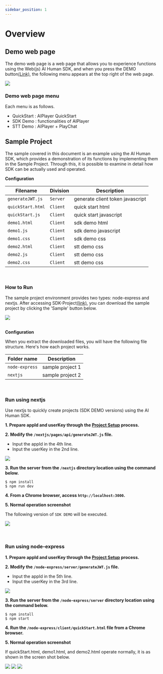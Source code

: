 ```yaml
---
sidebar_position: 1
---
```


# Overview

## Demo web page

The demo web page is a web page that allows you to experience functions using the Web(js) AI Human SDK, and when you press the DEMO button[(Link)](https://aihuman.deepbrain.io/webdemo/demo1.html), the following menu appears at the top right of the web page.

<img src="/img/aihuman/web/demo_btn.png" />

### Demo web page menu

Each menu is as follows.

- QuickStart : AIPlayer QuickStart
- SDK Demo : functionalities of AIPlayer
- STT Demo : AIPlayer + PlayChat

## Sample Project

The sample covered in this document is an example using the AI Human SDK, which provides a demonstration of its functions by implementing them in the Sample Project. Through this, it is possible to examine in detail how SDK can be actually used and operated.

**Configuration**

| Filename          | Division  |Description                      |
| ----------------- | -------- |----------------------------------|
| `generateJWT.js`  | `Server` | generate client token javascript
| `quickStart.html` | `Client` | quick start html
| `quickStart.js`   | `Client` | quick start javascript
| `demo1.html`      | `Client` | sdk demo html
| `demo1.js`        | `Client` | sdk demo javascript
| `demo1.css`       | `Client` | sdk demo css
| `demo2.html`      | `Client` | stt demo css
| `demo2.js`        | `Client` | stt demo css
| `demo2.css`       | `Client` | stt demo css

<br />

### How to Run

The sample project environment provides two types: node-express and nextjs. After accessing SDK-Project[(link)](https://aihuman.deepbrain.io/aihuman/sdk), you can download the sample project by clicking the 'Sample' button below.

<img src="/img/aihuman/web/sdk_sample1.png" />

<br />
<br />

**Configuration**

When you extract the downloaded files, you will have the following file structure. Here's how each project works.

| Folder name    | Description      |
| -------------- | ---------------- |
| `node-express` | sample project 1 |
| `nextjs`       | sample project 2 |

<br />

### Run using nextjs

Use nextjs to quickly create projects (SDK DEMO versions) using the AI Human SDK.

**1. Prepare appId and userKey through the [Project Setup](../getting-started/projectsetup) process.**

**2. Modify the `/nextjs/pages/api/generateJWT.js` file.**

- Input the appId in the 4th line.
- Input the userKey in the 2nd line.

<img src="/img/aihuman/web/sdk_sample3.png" />

**3. Run the server from the `/nextjs` directory location using the command below.**

```
$ npm install
$ npm run dev
```

**4. From a Chrome browser, access `http://localhost:3000`.**

**5. Normal operation screenshot**

The following version of `SDK DEMO` will be executed.

<img src="/img/aihuman/web/sdk_demo_01.png" />

<br />
<br />
<br />

### Run using node-express

**1. Prepare appId and userKey through the [Project Setup](../getting-started/projectsetup) process.**

**2. Modify the `/node-express/server/generateJWT.js` file.**

- Input the appId in the 5th line.
- Input the userKey in the 3rd line.

<img src="/img/aihuman/web/sdk_sample2.png" />

**3. Run the server from the `/node-express/server` directory location using the command below.**

```
$ npm install
$ npm start
```

**4. Run the `/node-express/client/quickStart.html` file from a Chrome browser.**

**5. Normal operation screenshot**

If quickStart.html, demo1.html, and demo2.html operate normally, it is as shown in the screen shot below.

<img src="/img/aihuman/web/quick_start.png" />
<img src="/img/aihuman/web/sdk_demo_01.png" />
<img src="/img/aihuman/web/stt_demo_01.png" />
